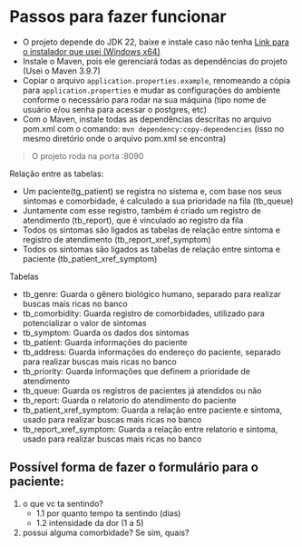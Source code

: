 # Passos para fazer funcionar

- O projeto depende do JDK 22, baixe e instale caso não tenha [Link para o instalador que usei (Windows x64)](https://download.oracle.com/java/22/latest/jdk-22_windows-x64_bin.exe)
- Instale o Maven, pois ele gerenciará todas as dependências do projeto (Usei o Maven 3.9.7)
- Copiar o arquivo `application.properties.example`, renomeando a cópia para `application.properties` e mudar as configurações do ambiente conforme o necessário para rodar na sua máquina (tipo nome de usuário e/ou senha para acessar o postgres, etc)
- Com o Maven, instale todas as dependências descritas no arquivo pom.xml com o comando: `mvn dependency:copy-dependencies` (isso no mesmo diretório onde o arquivo pom.xml se encontra)

> O projeto roda na porta :8090

Relação entre as tabelas:
 - Um paciente(tg_patient) se registra no sistema e, com base nos seus sintomas e comorbidade, é calculado a sua prioridade na fila (tb_queue)
 - Juntamente com esse registro, também é criado um registro de atendimento (tb_report), que é vinculado ao registro da fila
 - Todos os sintomas são ligados as tabelas de relação entre sintoma e registro de atendimento (tb_report_xref_symptom)
 - Todos os sintomas são ligados as tabelas de relação entre sintoma e paciente (tb_patient_xref_symptom)

Tabelas
- tb_genre: Guarda o gênero biológico humano, separado para realizar buscas mais ricas no banco
- tb_comorbidity: Guarda registro de comorbidades, utilizado para potencializar o valor de sintomas
- tb_symptom: Guarda os dados dos sintomas
- tb_patient: Guarda informações do paciente 
- tb_address: Guarda informações do endereço do paciente, separado para realizar buscas mais ricas no banco
- tb_priority: Guarda informações que definem a prioridade de atendimento
- tb_queue: Guarda os registros de pacientes já atendidos ou não
- tb_report: Guarda o relatorio do atendimento do paciente
- tb_patient_xref_symptom: Guarda a relação entre paciente e sintoma, usado para realizar buscas mais ricas no banco
- tb_report_xref_symptom: Guarda a relação entre relatorio e sintoma, usado para realizar buscas mais ricas no banco

## Possível forma de fazer o formulário para o paciente:
1.  o que vc ta sentindo?
    - 1.1 por quanto tempo ta sentindo (dias)
    - 1.2 intensidade da dor (1 a 5)
2.  possui alguma comorbidade? Se sim, quais?
